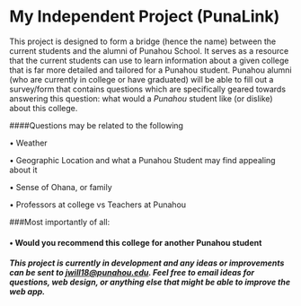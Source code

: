 # My Independent Project (PunaLink)

This project is designed to form a bridge (hence the name) between the current students and the alumni of Punahou School. It serves as a resource that the current students can use to learn information about a given college that is far more detailed and tailored for a Punahou student. Punahou alumni (who are currently in college or have graduated) will be able to fill out a survey/form that contains questions which are specifically geared towards answering this question: what would a *Punahou* student like (or dislike) about this college.

####Questions may be related to the following

• Weather

• Geographic Location and what a Punahou Student may find appealing about it

• Sense of Ohana, or family

• Professors at college vs Teachers at Punahou

###Most importantly of all:

#### • Would you recommend this college for another Punahou student 


##### This project is currently in development and any ideas or improvements can be sent to jwill18@punahou.edu. Feel free to email ideas for questions, web design, or anything else that might be able to improve the web app.
